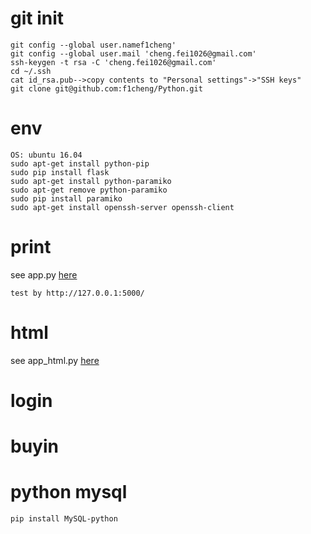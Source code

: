 # git init  
```  
git config --global user.namef1cheng'
git config --global user.mail 'cheng.fei1026@gmail.com'
ssh-keygen -t rsa -C 'cheng.fei1026@gmail.com'
cd ~/.ssh
cat id_rsa.pub-->copy contents to "Personal settings"->"SSH keys"
git clone git@github.com:f1cheng/Python.git
```  

# env  
```  
OS: ubuntu 16.04
sudo apt-get install python-pip
sudo pip install flask
sudo apt-get install python-paramiko  
sudo apt-get remove python-paramiko  
sudo pip install paramiko
sudo apt-get install openssh-server openssh-client
```  

# print  
see app.py [here](app.py)  
```  
test by http://127.0.0.1:5000/
```  

# html 
see app_html.py [here](app_html.py)  

# login

# buyin 

# python mysql
```  
pip install MySQL-python
```  

